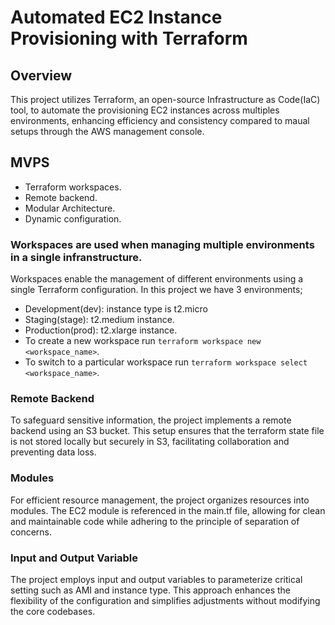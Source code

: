 # Automated EC2 Instance Provisioning with Terraform

## Overview
This project utilizes Terraform, an open-source Infrastructure as Code(IaC) tool, to automate the provisioning EC2 instances across multiples environments, enhancing efficiency and consistency compared to maual setups through the AWS management console.

## MVPS
 - Terraform workspaces.
 - Remote backend.
 - Modular Architecture.
 - Dynamic configuration.
   
### Workspaces are used when managing multiple environments in a single infranstructure.
Workspaces enable the management of different environments using a single Terraform configuration.
In this project we have 3 environments; 
 - Development(dev): instance type is t2.micro
 - Staging(stage): t2.medium instance.
 - Production(prod): t2.xlarge instance.
 - To create a new workspace run ```terraform workspace new <workspace_name>```.
 - To switch to a particular workspace run ```terraform workspace select <workspace_name>```.

### Remote Backend
To safeguard sensitive information, the project implements a remote backend using an S3 bucket.
This setup ensures that the terraform state file is not stored locally but securely in S3, facilitating collaboration and preventing data loss.

### Modules
For efficient resource management, the project organizes resources into modules.
The EC2 module is referenced in the main.tf file, allowing for clean and maintainable code while adhering to the principle of separation of concerns.

### Input and Output Variable
The project employs input and output variables to parameterize critical setting such as AMI and instance type. This approach enhances the flexibility of the configuration and simplifies adjustments without modifying the core codebases.
